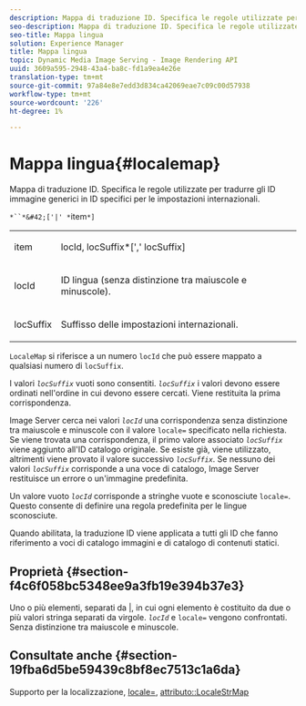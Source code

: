 ```yaml
---
description: Mappa di traduzione ID. Specifica le regole utilizzate per tradurre gli ID immagine generici in ID specifici per le impostazioni internazionali.
seo-description: Mappa di traduzione ID. Specifica le regole utilizzate per tradurre gli ID immagine generici in ID specifici per le impostazioni internazionali.
seo-title: Mappa lingua
solution: Experience Manager
title: Mappa lingua
topic: Dynamic Media Image Serving - Image Rendering API
uuid: 3609a595-2948-43a4-ba8c-fd1a9ea4e26e
translation-type: tm+mt
source-git-commit: 97a84e8e7edd3d834ca42069eae7c09c00d57938
workflow-type: tm+mt
source-wordcount: '226'
ht-degree: 1%

---
```



# Mappa lingua{#localemap}

Mappa di traduzione ID. Specifica le regole utilizzate per tradurre gli ID immagine generici in ID specifici per le impostazioni internazionali.

`*``*&#42;['|' *`item`*]`

<table id="simpletable_A6DD1A28F8ED4178A8ADDB2F3AEFC402"> 
 <tr class="strow"> 
  <td class="stentry"> <p><span class="varname"> item</span> </p></td> 
  <td class="stentry"> <p><span class="varname"> locId</span>,<span class="varname"> locSuffix</span>*[','<span class="varname"> locSuffix</span>] </p></td> 
 </tr> 
 <tr class="strow"> 
  <td class="stentry"> <p><span class="varname"> locId</span> </p></td> 
  <td class="stentry"> <p>ID lingua (senza distinzione tra maiuscole e minuscole). </p></td> 
 </tr> 
 <tr class="strow"> 
  <td class="stentry"> <p><span class="varname"> locSuffix</span> </p></td> 
  <td class="stentry"> <p>Suffisso delle impostazioni internazionali. </p></td> 
 </tr> 
</table>

`LocaleMap` si riferisce a un numero  `locId` che può essere mappato a qualsiasi numero di  `locSuffix`.

I valori *`locSuffix`* vuoti sono consentiti. *`locSuffix`* i valori devono essere ordinati nell&#39;ordine in cui devono essere cercati. Viene restituita la prima corrispondenza.

Image Server cerca nei valori *`locId`* una corrispondenza senza distinzione tra maiuscole e minuscole con il valore `locale=` specificato nella richiesta. Se viene trovata una corrispondenza, il primo valore associato *`locSuffix`* viene aggiunto all&#39;ID catalogo originale. Se esiste già, viene utilizzato, altrimenti viene provato il valore successivo *`locSuffix`*. Se nessuno dei valori *`locSuffix`* corrisponde a una voce di catalogo, Image Server restituisce un errore o un&#39;immagine predefinita.

Un valore vuoto *`locId`* corrisponde a stringhe vuote e sconosciute `locale=`. Questo consente di definire una regola predefinita per le lingue sconosciute.

Quando abilitata, la traduzione ID viene applicata a tutti gli ID che fanno riferimento a voci di catalogo immagini e di catalogo di contenuti statici.

## Proprietà {#section-f4c6f058bc5348ee9a3fb19e394b37e3}

Uno o più elementi, separati da |, in cui ogni elemento è costituito da due o più valori stringa separati da virgole. *`locId`* e  `locale=` vengono confrontati. Senza distinzione tra maiuscole e minuscole.

## Consultate anche {#section-19fba6d5be59439c8bf8ec7513c1a6da}

Supporto per la localizzazione, [locale=](../../../../../is-api/http-ref/image-serving-api-ref/c-http-protocol-reference/c-command-reference/r-locale.md#reference-8a846b2fbc004a12821b956ed3b25cfb), [attributo::LocaleStrMap](../../../../../is-api/image-catalog/image-serving-api-ref/c-image-catalog-reference/c-attributes-reference/r-localestrmap.md#reference-98c42070a4bc4baf92537132be2b5b1e)
